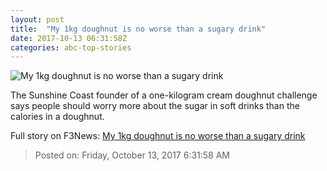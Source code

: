 ```yaml
---
layout: post
title:  "My 1kg doughnut is no worse than a sugary drink"
date: 2017-10-13 06:31:58Z
categories: abc-top-stories
---
```


![My 1kg doughnut is no worse than a sugary drink](http://www.abc.net.au/news/image/9047994-1x1-700x700.jpg)

The Sunshine Coast founder of a one-kilogram cream doughnut challenge says people should worry more about the sugar in soft drinks than the calories in a doughnut.


Full story on F3News: [My 1kg doughnut is no worse than a sugary drink](http://www.f3nws.com/n/CkntGG)

> Posted on: Friday, October 13, 2017 6:31:58 AM
